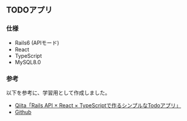 ## TODOアプリ

### 仕様
- Rails6 (APIモード)
- React
- TypeScript
- MySQL8.0

### 参考
以下を参考に、学習用として作成しました。

- [Qiita「Rails API × React × TypeScriptで作るシンプルなTodoアプリ」](https://qiita.com/kazama1209/items/5c07d9a65ef07a02a4f5)
- [Github](https://github.com/kazama1209/rails-react-todo)